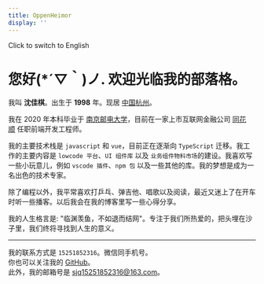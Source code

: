 ```yaml
---
title: OppenHeimor
display: ''
---
```


<ClientOnly>
  <star-background />
</ClientOnly>

<ClientOnly>
  <router-link to="/">
    <div flex items-center>
      <div i-carbon-language mr-3 />
      <div>Click to switch to English</div>
    </div>
  </router-link>
</ClientOnly>

# 您好(*´▽｀)ノ.  欢迎光临我的部落格。

我叫&nbsp;**沈佳棋**。出生于 **1998** 年。现居&nbsp;[中国杭州](https://baike.baidu.com/item/%E6%9D%AD%E5%B7%9E/147639)。

我在 2020 年本科毕业于&nbsp;[南京邮电大学](https://baike.baidu.com/item/%E5%8D%97%E4%BA%AC%E9%82%AE%E7%94%B5%E5%A4%A7%E5%AD%A6/1004526)，目前在一家上市互联网金融公司&nbsp;[同花顺](https://baike.baidu.com/item/%E6%B5%99%E6%B1%9F%E6%A0%B8%E6%96%B0%E5%90%8C%E8%8A%B1%E9%A1%BA%E7%BD%91%E7%BB%9C%E4%BF%A1%E6%81%AF%E8%82%A1%E4%BB%BD%E6%9C%89%E9%99%90%E5%85%AC%E5%8F%B8/6782222)&nbsp;任职前端开发工程师。

我的主要技术栈是 `javascript` 和 `vue`，目前正在逐渐向 `TypeScript` 迁移。我工作的主要内容是 `lowcode 平台`、`UI 组件库` 以及 `业务组件物料市场`的建设。我喜欢写一些小玩意儿，例如 `vscode 插件`、`npm 包` 以及一些其他的库。我的梦想是成为一名出色的技术专家。

除了编程以外，我平常喜欢打乒乓、弹吉他、唱歌以及阅读，最近又迷上了在开车时听一些播客。以后我会在我的博客里写一些心得分享。

我的人生格言是: "临渊羡鱼，不如退而结网"。专注于我们所热爱的，把头埋在沙子里，我们终将寻找到人生的意义。

***
我的联系方式是 <code>15251852316</code>。微信同手机号。<br>
你也可以关注我的&nbsp;[GitHub](https://github.com/oppenheimor)。 <br>
此外，我的邮箱号是&nbsp;[sjq15251852316@163.com](mailto:sjq15251852316@163.com)。<br>